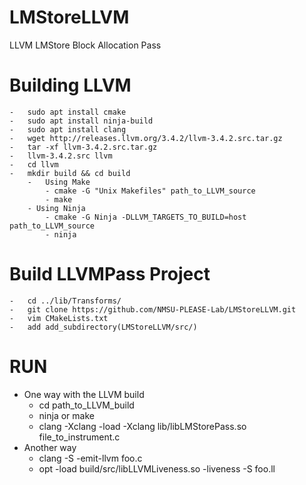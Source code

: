 # LMStoreLLVM
LLVM LMStore Block Allocation Pass

# Building LLVM

    -   sudo apt install cmake
    -   sudo apt install ninja-build
    -   sudo apt install clang
    -   wget http://releases.llvm.org/3.4.2/llvm-3.4.2.src.tar.gz
    -   tar -xf llvm-3.4.2.src.tar.gz
    -   llvm-3.4.2.src llvm
    -   cd llvm
    -   mkdir build && cd build
        -   Using Make
            - cmake -G "Unix Makefiles" path_to_LLVM_source
            - make
        - Using Ninja
            - cmake -G Ninja -DLLVM_TARGETS_TO_BUILD=host path_to_LLVM_source
            - ninja

# Build LLVMPass Project
    -   cd ../lib/Transforms/
    -   git clone https://github.com/NMSU-PLEASE-Lab/LMStoreLLVM.git
    -   vim CMakeLists.txt
    -   add add_subdirectory(LMStoreLLVM/src/)

# RUN
- One way with the LLVM build
    -   cd path_to_LLVM_build
    -   ninja or make
    -   clang -Xclang -load -Xclang lib/libLMStorePass.so file_to_instrument.c
- Another way
    - clang -S -emit-llvm  foo.c
    - opt -load build/src/libLLVMLiveness.so -liveness -S foo.ll

